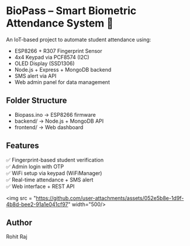 # BioPass – Smart Biometric Attendance System 🔐

An IoT-based project to automate student attendance using:
- ESP8266 + R307 Fingerprint Sensor
- 4x4 Keypad via PCF8574 (I2C)
- OLED Display (SSD1306)
- Node.js + Express + MongoDB backend
- SMS alert via API
- Web admin panel for data management

## Folder Structure
- Biopass.ino → ESP8266 firmware
- backend/ → Node.js + MongoDB API
- frontend/ → Web dashboard

## Features
✅ Fingerprint-based student verification  
✅ Admin login with OTP  
✅ WiFi setup via keypad (WiFiManager)  
✅ Real-time attendance + SMS alert  
✅ Web interface + REST API

<img src = "https://github.com/user-attachments/assets/052e5b8e-1d9f-4b8d-bee2-91a1e041cf97" width="500/>


## Author
Rohit Raj
